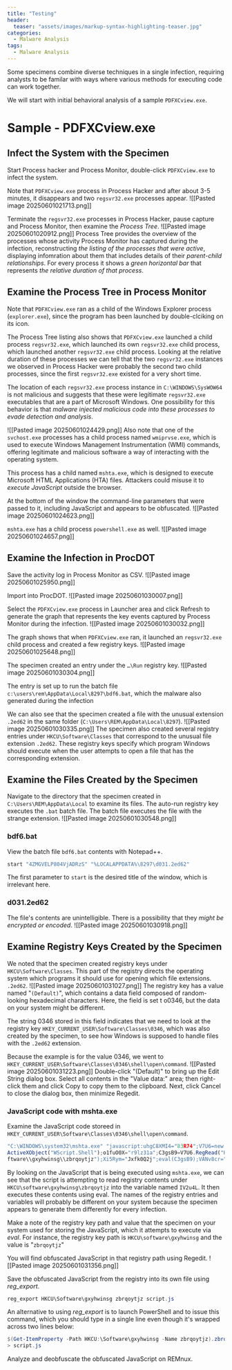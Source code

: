 ```yaml
---
title: "Testing"
header:
  teaser: "assets/images/markup-syntax-highlighting-teaser.jpg"
categories:
  - Malware Analysis
tags:
  - Malware Analysis
---
```


Some specimens combine diverse techniques in a single infection, requiring analysts to be familar with ways where various methods for executing code can work together.

We will start with initial behavioral analysis of a sample `PDFXCview.exe`.

# Sample - PDFXCview.exe
## Infect the System with the Specimen

Start Process hacker and Process Monitor, double-click `PDFXCview.exe` to infect the system.

Note that `PDFXCview.exe` process in Process Hacker and after about 3-5 minutes, it disappears and two `regsvr32.exe` processes appear.
![[Pasted image 20250601021713.png]]

Terminate the `regsvr32.exe` processes in Process Hacker, pause capture and Process Monitor, then examine the *Process Tree*.
![[Pasted image 20250601020912.png]]
Process Tree provides the overview of the processes whose activity Process Monitor has captured during the infection, reconstructing *the listing of the processes that were active*, displaying infomration about them that includes details of their *parent-child relationships*. For every process it shows a *green horizontal bar* that represents *the relative duration of that process*.

## Examine the Process Tree in Process Monitor

Note that `PDFXCview.exe` ran as a child of the Windows Explorer process (`explorer.exe`), since the program has been launched by double-clciking on its icon.

The Process Tree listing also shows that `PDFXCview.exe` launched a child process `regsvr32.exe`, which launched its own `regsvr32.exe` child process, which launched another `regsvr32.exe` child process. Looking at the relative duration of these processes we can tell that the two `regsvr32.exe` instances we observed in Process Hacker were probably the second two child processes, since the first `regsvr32.exe` existed for a very short time.

The location of each `regsvr32.exe` process instance in `C:\WINDOWS\SysWOW64` is not malicious and suggests that these were legitimate `regsvr32.exe` executables that are a part of Microsoft Windows. One possibility for this behavior is that *malware injected malicious code into these processes to evade detection and analysis*.

![[Pasted image 20250601024429.png]]
Also note that one of the `svchost.exe` processes has a child process named `wmiprvse.exe`, which is used to execute Windows Management Instrumentation (WMI) commands, offering legitimate and malicious software a way of interacting with the operating system.

This process has a child named `mshta.exe`, which is designed to execute Microsoft HTML Applications (HTA) files. Attackers could misuse it to *execute JavaScript* outside the browser.

At the bottom of the window the command-line parameters that were passed to it, including JavaScript and appears to be obfuscated.
![[Pasted image 20250601024623.png]]

`mshta.exe` has a child process `powershell.exe` as well.
![[Pasted image 20250601024657.png]]

## Examine the Infection in ProcDOT

Save the activity log in Process Monitor as CSV.
![[Pasted image 20250601025950.png]]

Import into ProcDOT.
![[Pasted image 20250601030007.png]]

Select the `PDFXCview.exe` process in Launcher area and click Refresh to generate the graph that represents the key events captured by Process Monitor during the infection.
![[Pasted image 20250601030032.png]]

The graph shows that when `PDFXCview.exe` ran, it launched an `regsvr32.exe` child process and created a few registry keys.
![[Pasted image 20250601025648.png]]

The specimen created an entry under the `…\Run` registry key.
![[Pasted image 20250601030304.png]]

The entry is set up to run the batch file `c:\users\rem\AppData\Local\8297\bdf6.bat`, which the malware also generated during the infection

We can also see that the specimen created a file with the unusual extension `.2ed62` in the same folder (`C:\Users\REM\AppData\Local\8297`).
![[Pasted image 20250601030335.png]]
The specimen also created several registry entries under `HKCU\Software\Classes` that correspond to the unusual file extension `.2ed62`. These registry keys specify which program Windows should execute when the user attempts to open a file that has the corresponding extension.

## Examine the Files Created by the Specimen

Navigate to the directory that the specimen created in `C:\Users\REM\AppData\Local` to examine its files. The auto-run registry key executes the `.bat` batch file. The batch file executes the file with the strange extension.
![[Pasted image 20250601030548.png]]

### bdf6.bat

View the batch file `bdf6.bat` contents with Notepad++.
```bash
start "4ZMGVELP804VjADRzS" "%LOCALAPPDATA%\8297\d031.2ed62"
```
The first parameter to `start` is the desired title of the window, which is irrelevant here.

### d031.2ed62

The file's contents are unintelligible. There is a possibility that they *might be encrypted or
encoded*.
![[Pasted image 20250601030918.png]]

## Examine Registry Keys Created by the Specimen

We noted that the specimen created registry keys under `HKCU\Software\Classes`. This part of the registry directs the operating system which programs it should use for opening which file extensions. `.2ed62`.
![[Pasted image 20250601031027.png]]
The registry key has a value named "`(Default)`", which contains a data field composed of random-looking hexadecimal characters. Here, the field is set t o0346, but the data on your system might be different.

The string 0346 stored in this field indicates that we need to look at the registry key `HKEY_CURRENT_USER\Software\Classes\0346`, which was also created by the specimen, to see how Windows is supposed to handle files with the `.2ed62` extension.

Because the example is for the value 0346, we went to
`HKEY_CURRENT_USER\Software\Classes\0346\shell\open\command`.
![[Pasted image 20250601031223.png]]
Double-click "(Default)" to bring up the Edit String dialog box. Select all contents in the "Value data:" area; then right-click them and click Copy to copy them to the clipboard. Next, click Cancel to close the dialog box, then minimize Regedit.

### JavaScript code with mshta.exe

Examine the JavaScript code storeed in `HKEY_CURRENT_USER\Software\Classes\0346\shell\open\command`.
```javascript
"C:\WINDOWS\system32\mshta.exe" "javascript:uhgC8XMI4="83R74";V7U6=new
ActiveXObject("WScript.Shell");o1fuO0X="r9lz31a";C3gsB9=V7U6.RegRead("HKCU\\so
ftware\\gxyhwinsg\\zbrqoytjz");Xi5Rym="Jxfk0Q2j";eval(C3gsB9);VANv8cr="8";"
```
By looking on the JavaScript that is being executed using `mshta.exe`, we can see that the script is attempting to read registry contents under `HKCU\software\gxyhwinsg\zbrqoytjz` into the variable named `IV2u4L`. It then executes these contents using eval. The names of the registry entries and variables will probably be different on your system because the specimen appears to generate them differently for every infection.

Make a note of the registry key path and value that the specimen on your system used for storing the JavaScript, which it attempts to execute via *eval*. For instance, the registry key path is `HKCU\software\gxyhwinsg` and the value is "`zbrqoytjz`"

You will find obfuscated JavaScript in that registry path using Regedit.
![[Pasted image 20250601031356.png]]

Save the obfuscated JavaScript from the registry into its own file using *reg_export*.
```powershell
reg_export HKCU\Software\gxyhwinsg zbrqoytjz script.js
```

An alternative to using *reg_export* is to launch PowerShell and to issue this command, which you should type in a single line even though it's wrapped across two lines below:
```powershell
$(Get-ItemProperty -Path HKCU:\Software\gxyhwinsg -Name zbrqoytjz).zbrqoytjz
> script.js
```

Analyze and deobfuscate the obfuscated JavaScript on REMnux.


